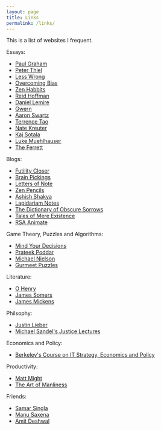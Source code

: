 ```yaml
---
layout: page
title: Links
permalink: /links/
---
```


This is a list of websites I frequent.

Essays:

- [Paul Graham](http://www.paulgraham.com/articles.html)
- [Peter Thiel](http://blakemasters.com/peter-thiels-cs183-startup)
- [Less Wrong](http://wiki.lesswrong.com/wiki/Sequences)
- [Overcoming Bias](http://www.overcomingbias.com/archives)
- [Zen Habbits](http://zenhabits.net/archives/)
- [Reid Hoffman](http://reidhoffman.org/essays/)
- [Daniel Lemire](http://lemire.me/blog/)
- [Gwern](http://www.gwern.net/)
- [Aaron Swartz](http://www.aaronsw.com/weblog/)
- [Terrence Tao](http://terrytao.wordpress.com/career-advice/)
- [Nate Kreuter](http://www.natekreuter.net/)
- [Kaj Sotala](http://kajsotala.fi/)
- [Luke Muehlhauser](http://lukeprog.com/writings.html)
- [The Ferrett](http://theferrett.livejournal.com/)

Blogs:

- [Futility Closer](http://www.futilitycloset.com/)
- [Brain Pickings](http://www.brainpickings.org/)
- [Letters of Note](http://www.lettersofnote.com/)
- [Zen Pencils](http://zenpencils.com/)
- [Ashish Shakya](http://stupidusmaximus.wordpress.com/)
- [Lapidariam Notes](http://aminotes.tumblr.com/)
- [The Dictionary of Obscure Sorrows](http://www.dictionaryofobscuresorrows.com/)
- [Tales of Mere Existence](https://www.youtube.com/show/talesofmereexistence)
- [RSA Animate](http://www.thersa.org/events/rsaanimate)

Game Theory, Puzzles and Algorithms:

- [Mind Your Decisions](http://mindyourdecisions.com/blog/)
- [Prateek Poddar](http://www.cseblog.com/)
- [Michael Nielson](http://michaelnielsen.org/blog/writing/)
- [Gurmeet Puzzles](http://gurmeet.net/puzzles/)

Literature:

- [O Henry](http://www.literaturecollection.com/a/o_henry/)
- [James Somers](http://jsomers.net/#feeds)
- [James Mickens](http://blogs.msdn.com/b/oldnewthing/archive/2013/12/24/10484402.aspx)


Philsophy:

- [Justin Lieber](http://mailer.fsu.edu/~jleiber/Justin%20Leiber's%20Home%20Page.htm)
- [Michael Sandel's Justice Lectures](http://www.justiceharvard.org/watch/)

Economics and Policy:

- [Berkeley's Course on IT Strategy, Economics and Policy](http://courses.ischool.berkeley.edu/i290-itesap/f11/Readings.html)

Productivity:

- [Matt Might](http://matt.might.net/articles/)
- [The Art of Manliness](http://www.artofmanliness.com/2011/11/13/masculine-voice/)

Friends:

- [Samar Singla](http://samarsingla.com/)
- [Manu Saxena](http://manusaxena.blogspot.in/)
- [Amit Deshwal](http://earthisnotround.wordpress.com/about/)











